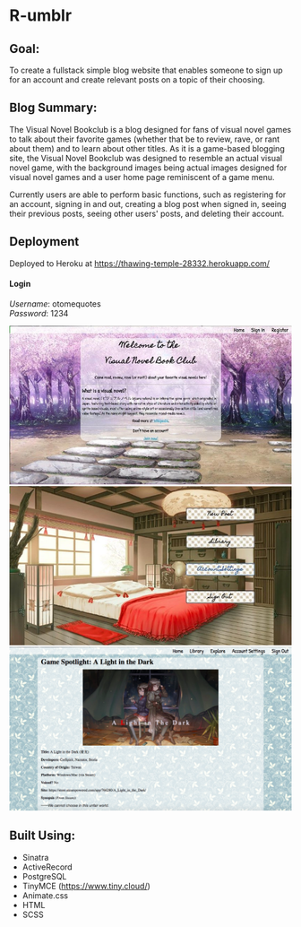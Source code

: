 # R-umblr

## Goal:
To create a fullstack simple blog website that enables someone to sign up for an account and create relevant posts on a topic of their choosing.

## Blog Summary:
The Visual Novel Bookclub is a blog designed for fans of visual novel games to talk about their favorite games (whether that be to review, rave, or rant about them) and to learn about other titles. As it is a game-based blogging site, the Visual Novel Bookclub was designed to resemble an actual visual novel game, with the background images being actual images designed for visual novel games and a user home page reminiscent of a game menu. 

Currently users are able to perform basic functions, such as registering for an account, signing in and out, creating a blog post when signed in, seeing their previous posts, seeing other users' posts, and deleting their account.

## Deployment
Deployed to Heroku at https://thawing-temple-28332.herokuapp.com/

#### Login
*Username*: otomequotes <br>
*Password*: 1234

<img src="vnbc_home.jpeg">
<img src="vnbc_menu.jpeg">
<img src="vnbc_postSample.png">

## Built Using:
* Sinatra
* ActiveRecord
* PostgreSQL
* TinyMCE (https://www.tiny.cloud/)
* Animate.css
* HTML
* SCSS
    

    
